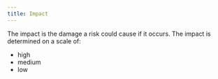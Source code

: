 ```yaml
---
title: Impact
---
```

The impact is the damage a risk could cause if it occurs.
The impact is determined on a scale of:
- high
- medium
- low